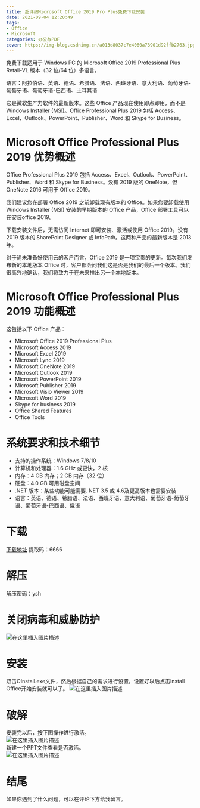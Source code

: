 ```yaml
---
title: 超详细Microsoft Office 2019 Pro Plus免费下载安装
date: 2021-09-04 12:20:49
tags:
- Office
- Microsoft
categories: 办公与PDF
cover: https://img-blog.csdnimg.cn/a013d8037c7e4060a73901d92ffb2763.jpg
---
```


免费下载适用于 Windows PC 的 Microsoft Office 2019 Professional Plus Retail-VL 版本（32 位/64 位）多语言。

语言：阿拉伯语、英语、德语、希腊语、法语、西班牙语、意大利语、葡萄牙语-葡萄牙语、葡萄牙语-巴西语、土耳其语

它是微软生产力软件的最新版本。这些 Office 产品现在使用即点即用，而不是 Windows Installer (MSI)。Office Professional Plus 2019 包括 Access、Excel、Outlook、PowerPoint、Publisher、Word 和 Skype for Business。

# Microsoft Office Professional Plus 2019 优势概述
Office Professional Plus 2019 包括 Access、Excel、Outlook、PowerPoint、Publisher、Word 和 Skype for Business。没有 2019 版的 OneNote，但 OneNote 2016 可用于 Office 2019。

我们建议您在部署 Office 2019 之前卸载现有版本的 Office。如果您要卸载使用 Windows Installer (MSI) 安装的早期版本的 Office 产品，Office 部署工具可以在安装office 2019。

下载安装文件后，无需访问 Internet 即可安装、激活或使用 Office 2019。没有 2019 版本的 SharePoint Designer 或 InfoPath。这两种产品的最新版本是 2013 年。

对于尚未准备好使用云的客户而言，Office 2019 是一项宝贵的更新。每次我们发布新的本地版本 Office 时，客户都会问我们这是否是我们的最后一个版本。我们很高兴地确认，我们将致力于在未来推出另一个本地版本。

# Microsoft Office Professional Plus 2019 功能概述
这包括以下 Office 产品：

- Microsoft Office 2019 Professional Plus
- Microsoft Access 2019
- Microsoft Excel 2019
- Microsoft Lync 2019
- Microsoft OneNote 2019
- Microsoft Outlook 2019
- Microsoft PowerPoint 2019
- Microsoft Publisher 2019
- Microsoft Visio Viewer 2019
- Microsoft Word 2019
- Skype for business 2019
- Office Shared Features
- Office Tools

# 系统要求和技术细节
- 支持的操作系统：Windows 7/8/10
- 计算机和处理器：1.6 GHz 或更快，2 核
- 内存：4 GB 内存；2 GB 内存（32 位）
- 硬盘：4.0 GB 可用磁盘空间
- .NET 版本：某些功能可能需要. NET 3.5 或 4.6及更高版本也需要安装
- 语言：英语、德语、希腊语、法语、西班牙语、意大利语、葡萄牙语-葡萄牙语、葡萄牙语-巴西语、俄语

# 下载
[下载地址](https://pan.baidu.com/s/1R_pT7JMcTj3fCJPBPNx8pg)
提取码：6666

# 解压
解压密码：ysh

# 关闭病毒和威胁防护
![在这里插入图片描述](https://img-blog.csdnimg.cn/000b6e5c74f14b5db954574cb8881835.png)

# 安装
双击OInstall.exe文件，然后根据自己的需求进行设置，设置好以后点击Install Office开始安装就可以了。
![在这里插入图片描述](https://img-blog.csdnimg.cn/a0029025c0c84e199e1a3fc1dcf7f973.png)

# 破解
安装完以后，按下图操作进行激活。   
![在这里插入图片描述](https://img-blog.csdnimg.cn/743e289e76694c859216853dadae2d4e.png)   
新建一个PPT文件查看是否激活。   
![在这里插入图片描述](https://img-blog.csdnimg.cn/5b53e3ccc65846c79cd9a5ff95b73ddc.png)   

# 结尾
如果你遇到了什么问题，可以在评论下方给我留言。
